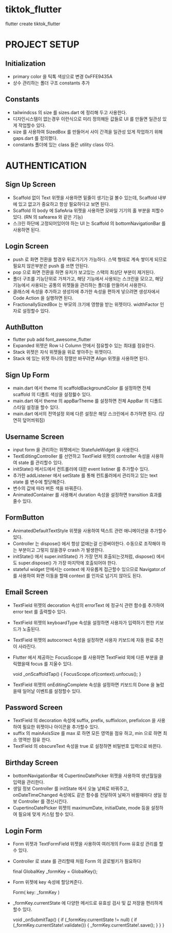 # tiktok_flutter

flutter create tiktok_flutter

# PROJECT SETUP

## Initialization

- primary color 을 틱톡 색상으로 변경 0xFFE9435A
- 상수 관리하는 폴더 구조 constants 추가 

## Constants

- tailwindcss 의 size 를 sizes.dart 에 정리해 두고 사용한다.
- 디자인시스템이 없는경우 이런식으로 미리 정의해둔 값들로 UI 를 만들면 일관성 있게 작업할수 있다.
- size 를 사용하여 SizedBox 를 만들어서 사이 간격을 일관성 있게 작업하기 위해 gaps.dart 를 정의했다.
- constants 폴더에 있는 class 들은 utility class 이다.

# AUTHENTICATION

## Sign Up Screen

- Scaffold 없이 Text 위젯을 사용하면 밑줄이 생기는걸 볼수 있는데, Scaffold 내부에 있고 없고가 중요하고 항상 필요하다고 보면 된다.
- Scaffold 의 body 에 SafeAria 위젯을 사용하면 모바일 기기의 홀 부분을 피할수 있다. (RN 의 safearea 와 같은 기능)
- 스크린 하단에 고정되어있어야 하는 UI 는 Scaffold 의 bottomNavigationBar 를 사용하면 된다.

## Login Screen

- push 로 화면 전환을 할경우 뒤로가기가 가능하다. 스택 형태로 계속 쌓이게 되므로 필요치 않은부분은 push 를 쓰면 안된다.
- pop 으로 화면 전환을 하면 유저가 보고있는 스택의 최상단 부분이 제거된다.
- 폴더 구조를 기능단위로 가져가고, 해당 기능에서 사용되는 스크린을 모으고, 해당 기능에서 사용되는 공통의 위젯들을 관리하는 폴더를 만들어서 사용한다.
- 클래스에 속성을 추가하고 생성자에 추가한 속성을 편하게 넣으려면 생성자에서 Code Action 을 실행하면 된다.
- FractionallySizedBox 는 부모의 크기에 영향을 받는 위젯이다. widthFactor 인자로 설정할수 있다.

## AuthButton

- flutter pub add font_awesome_flutter
- Expanded 위젯은 Row 나 Column 안에서 점유할수 있는 최대를 점유한다.
- Stack 위젯은 자식 위젯들을 위로 쌓아주는 위젯이다.
- Stack 에 있는 위젯 하나의 정렬만 바꾸려면 Align 위젯을 사용하면 된다.

## Sign Up Form

- main.dart 에서 theme 의 scaffoldBackgroundColor 를 설정하면 전체 scaffold 의 디폴트 색상을 설정핧수 있다.
- main.dart 에서 theme 의 appBarTheme 를 설정하면 전체 AppBar 의 디폴트 스타일 설정을 할수 있다.
- main.dart 에서의 전역설정 외에 다른 설정은 해당 스크린에서 추가하면 된다. (당연히 덮어씌워짐)

## Username Screen

- input form 을 관리하는 위젯에서는 StatefuleWidget 을 사용한다.
- TextEditingController 를 선언하고 TextField 위젯의 controller 속성을 사용하여 state 를 관리할수 있다.
- initState() 메서드에서 컨트롤러에 대한 event listiner 를 추가할수 있다.
- 추가한 addListener 에서 setState 를 통해 컨트롤러에서 관리하고 있는 text state 를 변수에 할당해준다.
- 변수의 값에 따라 버튼 색을 바꿔준다.
- AnimatedContainer 를 사용해서 duration 속성을 설정하면 transition 효과를 줄수 있다.

## FormButton

- AnimatedDefaultTextStyle 위젯을 사용하여 텍스트 관련 애니메이션을 추가할수 있다.
- Controller 는 dispose() 에서 항상 없애는걸 신경써야한다. 수동으로 조작해야 하는 부분이고 그렇지 않을경우 crash 가 발생한다.
- initState() 에서 super.initState() 가 가장 먼저 호출되는것처럼, dispose() 에서도 super.dispose() 가 가장 마지막에 호출되어야 한다.
- stateful widget 안에서는 context 에 자유롭게 접근할수 있으므로 Navigator.of 를 사용하여 화면 이동을 할때 context 를 인자로 넘기지 않아도 된다.

## Email Screen

- TextField 위젯의 decoration 속성의 errorText 에 정규식 관련 함수를 추가하여 error text 를 출력할수 있다.
- TextField 위젯의 keyboardType 속성을 설정하면 사용자가 입력하기 편한 키보드가 노출된다.
- TextField 위젯의 autocorrect 속성을 설정하면 사용자 키보드에 자동 완료 추천이 사라진다.
- Flutter 에서 제공하는 FocusScope 를 사용하면 TextField 외에 다른 부분을 클릭했을때 focus 를 지울수 있다.

    void _onScaffoldTap() {
        FocusScope.of(context).unfocus();
    }

- TextField 위젯의 onEditingComplete 속성을 설정하면 키보드의 Done 을 눌렀을때 일어날 이벤트를 설정할수 있다.

## Password Screen

- TextField 의 decoration 속성에 suffix, prefix, suffixIcon, prefixIcon 을 사용하여 필요한 위젯이나 아이콘을 추가할수 있다.
- suffix 의 mainAxisSize 를 max 로 하면 모든 영역을 점유 하고, min 으로 하면 최소 영역만 점유 한다.
- TextField 의 obscureText 속성을 true 로 설정하면 비밀번호 입력으로 바뀐다.

## Birthday Screen

- bottomNavigationBar 에 CupertinoDatePicker 위젯을 사용하여 생년월일을 입력을 관리한다.
- 생일 정보 Controller 를 initState 에서 오늘 날짜로 바꿔주고, onDateTimeChanged 속성에도 같은 함수를 전달하여 날짜가 바뀔때마다 생일 정보 Controller 를 갱신시킨다.
- CupertinoDatePicker 위젯의 maximumDate, initialDate, mode 등을 설정하여 필요에 맞게 커스텀 할수 있다.

## Login Form

- Form 위젯과 TextFormField 위젯을 사용하여 여러개의 Form 유효성 관리를 할수 있다.
- Controller 로 state 를 관리할때 처럼 Form 의 글로벌키가 필요하다

    final GlobalKey<FormState> _formKey = GlobalKey<FormState>();

- Form 위젯에 key 속성에 할당켜준다.

    Form(
        key: _formKey
    )

- _formKey.currentState 에 다양한 메서드로 유효성 검사 및 값 저장을 편리하게 할수 있다.

    void _onSubmitTap() {
        if (_formKey.currentState != null) {
            if (_formKey.currentState!.validate()) {
                _formKey.currentState!.save();
            }
        }
    }